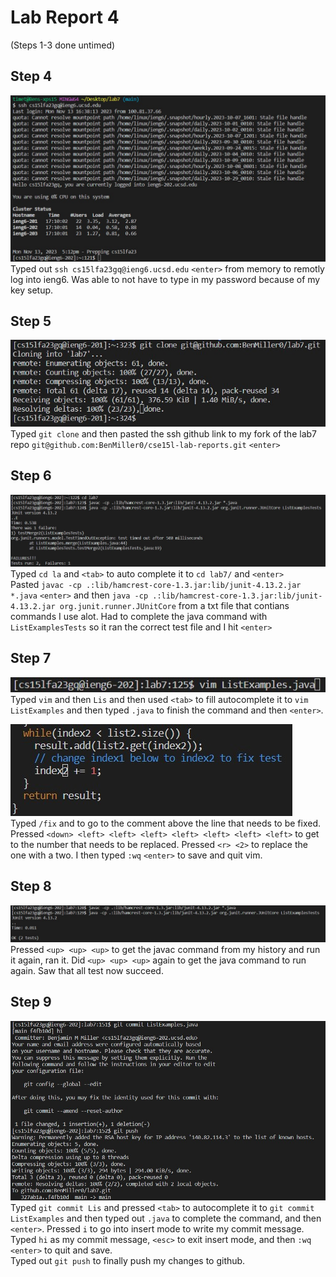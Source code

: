 # Lab Report 4
(Steps 1-3 done untimed)

## Step 4
![code](step4.jpg)
<br>
Typed out ```ssh cs15lfa23gq@ieng6.ucsd.edu``` `<enter>` from memory to remotly log into ieng6. Was able to not have to type in my password because of my key setup.

## Step 5
![code](step5.jpg)
<br>
Typed ```git clone``` and then pasted the ssh github link to my fork of the lab7 repo ```git@github.com:BenMiller0/cse15l-lab-reports.git``` `<enter>`

## Step 6
![code](step6.jpg)
<br>
Typed ```cd la``` and `<tab>` to auto complete it to ```cd lab7/``` and `<enter>`
<br>
Pasted ```javac -cp .:lib/hamcrest-core-1.3.jar:lib/junit-4.13.2.jar *.java``` `<enter>` and then ```java -cp .:lib/hamcrest-core-1.3.jar:lib/junit-4.13.2.jar org.junit.runner.JUnitCore``` from a txt file that contians commands I use alot. Had to complete the java command with ```ListExamplesTests``` so it ran the correct test file and I hit `<enter>`
<br>

## Step 7
![image](step7.1.jpg) 
<br>
Typed ```vim``` and then ```Lis``` and then used `<tab>` to fill autocomplete it to ```vim ListExamples``` and then typed ```.java``` to finish the command and then `<enter>`.
<br>

![image](step7.2.jpg)
<br>
Typed ```/fix``` and <enter> to go to the comment above the line that needs to be fixed. Pressed `<down> <left> <left> <left> <left> <left> <left> <left>` to get to the number that needs to be replaced. Pressed `<r> <2>` to replace the one with a two. I then typed ```:wq``` `<enter>` to save and quit vim.

## Step 8
![image](step8.jpg) 
Pressed `<up> <up> <up>` to get the javac command from my history and run it again, ran it. Did `<up> <up> <up>` again to get the java command to run again. Saw that all test now succeed. 

## Step 9
![image](step9.jpg)
<br>
Typed ```git commit Lis``` and pressed `<tab>` to autocomplete it to ```git commit ListExamples``` and then typed out ```.java``` to complete the command, and then `<enter>`. Pressed ```i``` to go into insert mode to write my commit message. Typed ```hi``` as my commit message, `<esc>` to exit insert mode, and then ```:wq``` `<enter>` to quit and save.
<br>
Typed out ```git push``` to finally push my changes to github.
